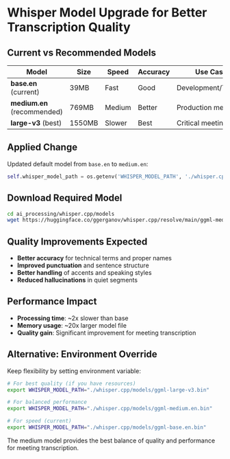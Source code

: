 # Whisper Model Upgrade for Better Transcription Quality

## Current vs Recommended Models

| Model | Size | Speed | Accuracy | Use Case |
|-------|------|-------|----------|----------|
| **base.en** (current) | 39MB | Fast | Good | Development/Testing |
| **medium.en** (recommended) | 769MB | Medium | Better | Production meetings |
| **large-v3** (best) | 1550MB | Slower | Best | Critical meetings |

## Applied Change

Updated default model from `base.en` to `medium.en`:
```python
self.whisper_model_path = os.getenv('WHISPER_MODEL_PATH', './whisper.cpp/models/ggml-medium.en.bin')
```

## Download Required Model

```bash
cd ai_processing/whisper.cpp/models
wget https://huggingface.co/ggerganov/whisper.cpp/resolve/main/ggml-medium.en.bin
```

## Quality Improvements Expected

- **Better accuracy** for technical terms and proper names
- **Improved punctuation** and sentence structure  
- **Better handling** of accents and speaking styles
- **Reduced hallucinations** in quiet segments

## Performance Impact

- **Processing time**: ~2x slower than base
- **Memory usage**: ~20x larger model file
- **Quality gain**: Significant improvement for meeting transcription

## Alternative: Environment Override

Keep flexibility by setting environment variable:
```bash
# For best quality (if you have resources)
export WHISPER_MODEL_PATH="./whisper.cpp/models/ggml-large-v3.bin"

# For balanced performance
export WHISPER_MODEL_PATH="./whisper.cpp/models/ggml-medium.en.bin"

# For speed (current)
export WHISPER_MODEL_PATH="./whisper.cpp/models/ggml-base.en.bin"
```

The medium model provides the best balance of quality and performance for meeting transcription.